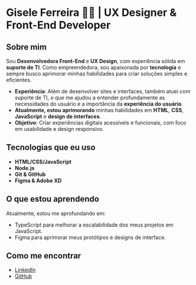 # Gisele Ferreira 👩‍💻 | UX Designer & Front-End Developer

## Sobre mim

Sou **Desenvolvedora Front-End** e **UX Design**, com experiência sólida em **suporte de TI**. Como empreendedora, sou apaixonada por **tecnologia** e sempre busco aprimorar minhas habilidades para criar soluções simples e eficientes. 

- **Experiência**: Além de desenvolver sites e interfaces, também atuei com suporte de TI, o que me ajudou a entender profundamente as necessidades do usuário e a importância da **experiência do usuário**.
- **Atualmente, estou aprimorando** minhas habilidades em **HTML**, **CSS**, **JavaScript** e **design de interfaces**.
- **Objetivo**: Criar experiências digitais acessíveis e funcionais, com foco em usabilidade e design responsivo.

## Tecnologias que eu uso

- **HTML/CSS/JavaScript**
- **Node.js**
- **Git & GitHub**
- **Figma & Adobe XD**


## O que estou aprendendo

Atualmente, estou me aprofundando em:

- TypeScript para melhorar a escalabilidade dos meus projetos em JavaScript.
- Figma para aprimorar meus protótipos e designs de interface.

## Como me encontrar

- [LinkedIn](https://www.linkedin.com/in/gisele-ferreira-69035625a/)
- [GitHub](https://github.com/GiseleFerreiras)
